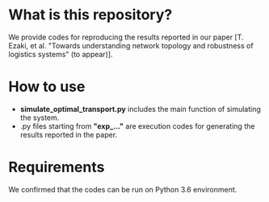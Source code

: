 # What is this repository?
We provide codes for reproducing the results reported in our paper [T. Ezaki, et al. "Towards understanding network topology and robustness of logistics systems" (to appear)].

# How to use
- **simulate_optimal_transport.py** includes the main function of simulating the system.
- .py files starting from **"exp_..."** are execution codes for generating the results reported in the paper.

# Requirements
We confirmed that the codes can be run on Python 3.6 environment.
